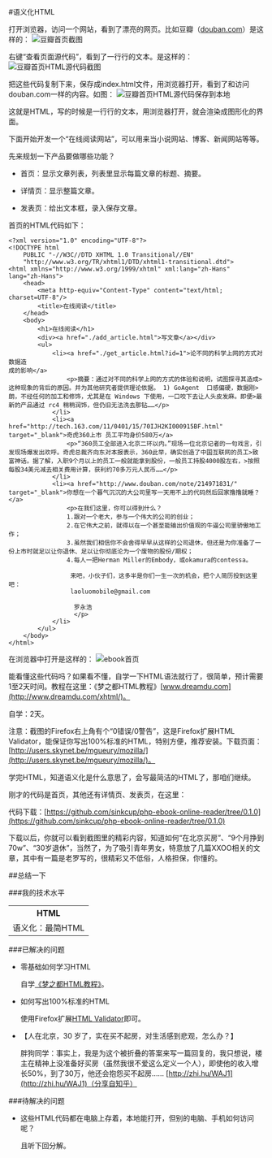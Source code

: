 #语义化HTML

打开浏览器，访问一个网站，看到了漂亮的网页。比如豆瓣（[douban.com](http://douban.com)）是这样的：
![豆瓣首页截图](http://com-163-sinkcup-php-web-tutorial-create-online-reader.qiniudn.com/douban_homepage.png)

右键“查看页面源代码”，看到了一行行的文本。是这样的：
![豆瓣首页HTML源代码截图](http://com-163-sinkcup-php-web-tutorial-create-online-reader.qiniudn.com/douban_homepage_sourcecode.png)

把这些代码复制下来，保存成index.html文件，用浏览器打开，看到了和访问douban.com一样的内容。如图：
![豆瓣首页HTML源代码保存到本地](http://com-163-sinkcup-php-web-tutorial-create-online-reader.qiniudn.com/douban_sourcecode_save_as_localfile.png)

这就是HTML，写的时候是一行行的文本，用浏览器打开，就会渲染成图形化的界面。

下面开始开发一个“在线阅读网站”，可以用来当小说网站、博客、新闻网站等等。

先来规划一下产品要做哪些功能？

* 首页：显示文章列表，列表里显示每篇文章的标题、摘要。

* 详情页：显示整篇文章。

* 发表页：给出文本框，录入保存文章。

首页的HTML代码如下：

    <?xml version="1.0" encoding="UTF-8"?>
    <!DOCTYPE html
        PUBLIC "-//W3C//DTD XHTML 1.0 Transitional//EN"
        "http://www.w3.org/TR/xhtml1/DTD/xhtml1-transitional.dtd">
    <html xmlns="http://www.w3.org/1999/xhtml" xml:lang="zh-Hans" lang="zh-Hans">
        <head>
            <meta http-equiv="Content-Type" content="text/html; charset=UTF-8"/>
            <title>在线阅读</title>
        </head>
        <body>
            <h1>在线阅读</h1>
            <div><a href="./add_article.html">写文章</a></div>
            <ul>
                <li><a href="./get_article.html?id=1">论不同的科学上网的方式对数据造
    成的影响</a>
                    <p>摘要：通过对不同的科学上网的方式的体验和说明，试图探寻其造成>这种现象的背后的原因。并为其他研究者提供理论依据。 1) GoAgent  口感偏硬，数据刚>朗，不经任何的加工和修饰，尤其是在 Windows 下使用，一口咬下去让人头皮发麻。即便>最新的产品通过 rc4 稍稍润饰，但仍旧无法洗去那钻……</p>
                </li>
                <li><a href="http://tech.163.com/11/0401/15/70IJH2KI000915BF.html" target="_blank">奇虎360上市 员工平均身价580万</a>
                    <p>“360员工全部进入北京二环以内。”现场一位北京记者的一句戏言，引发现场爆发出欢呼。奇虎总裁齐向东对本报表示，360此举，确实创造了中国互联网的员工>致富神话。据了解，入职9个月以上的员工一般就能拿到股份，一般员工持股4000股左右，>按照每股34美元减去相关费用计算，获利约70多万元人民币……</p>
                </li>
                <li><a href="http://www.douban.com/note/214971831/" target="_blank">你想在一个暮气沉沉的大公司里写一天用不上的代码然后回家撸撸就睡？</a>
                    <p>在我们这里，你可以得到什么？
                    1.跟对一个老大，参与一个伟大的公司的创业；
                    2.在它伟大之前，就得以在一个甚至能输出价值观的牛逼公司里骄傲地工
    作；
                    3.虽然我们相信你不会舍得早早从这样的公司退休，但还是为你准备了一
    份上市时就足以让你退休、足以让你彻底沦为一个废物的股份/期权；
                    4.每人一把Herman Miller的Embody，或okamura的contessa。

                     来吧，小伙子们，这多半是你们一生一次的机会，把个人简历投到这里吧：
                     laoluomobile@gmail.com

                      罗永浩
                      </p>
                </li>
            </ul>
        </body>
    </html>


在浏览器中打开是这样的：
![ebook首页](http://com-163-sinkcup-php-web-tutorial-create-online-reader.qiniudn.com/ebook_index.png)

能看懂这些代码吗？如果看不懂，自学一下HTML语法就行了，很简单，预计需要1至2天时间。教程在这里：《梦之都HTML教程》[www.dreamdu.com](http://www.dreamdu.com/xhtml/)。

自学：2天。

注意：截图的Firefox右上角有个“0错误/0警告”，这是Firefox扩展HTML Validator，能保证你写出100%标准的HTML，特别方便，推荐安装。下载页面：[http://users.skynet.be/mgueury/mozilla/](http://users.skynet.be/mgueury/mozilla/)。

学完HTML，知道语义化是什么意思了，会写最简洁的HTML了，那咱们继续。

刚才的代码是首页，其他还有详情页、发表页，在这里：

代码下载：[https://github.com/sinkcup/php-ebook-online-reader/tree/0.1.0](https://github.com/sinkcup/php-ebook-online-reader/tree/0.1.0)

下载以后，你就可以看到截图里的精彩内容，知道如何“在北京买房”、“9个月挣到70w”、“30岁退休”，当然了，为了吸引青年男女，特意放了几篇XXOO相关的文章，其中有一篇是老罗写的，很精彩又不低俗，人格担保，你懂的。

##总结一下

###我的技术水平

<table>
    <tr>
        <th>HTML</th>
    </tr>
    <tr>
        <td>语义化：最简HTML</td>
    </tr>
</table>

###已解决的问题

* 零基础如何学习HTML

    自学[《梦之都HTML教程》](http://www.dreamdu.com/xhtml/)。

* 如何写出100%标准的HTML

    使用Firefox扩展[HTML Validator](http://users.skynet.be/mgueury/mozilla/)即可。

* 【人在北京，30 岁了，实在买不起房，对生活感到悲观，怎么办？】

    胖狗同学：事实上，我是为这个被折叠的答案来写一篇回复的，我只想说，楼主在精神上没准备好买房（虽然我很不爱这么定义一个人），即使他的收入增长50%，到了30万，他还会抱怨买不起房…… [http://zhi.hu/WAJ1](http://zhi.hu/WAJ1)（分享自知乎）

###待解决的问题

* 这些HTML代码都在电脑上存着，本地能打开，但别的电脑、手机如何访问呢？

    且听下回分解。
